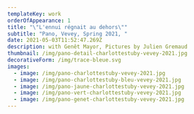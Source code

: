 ```yaml
---
templateKey: work
orderOfAppearance: 1
title: "\"L'ennui régnait au dehors\""
subtitle: "Pano, Vevey, Spring 2021, "
date: 2021-05-03T11:52:47.269Z
description: with Genêt Mayor, Pictures by Julien Gremaud
thumbnail: /img/pano-detail-charlottestuby-vevey-2021.jpg
decorativeForm: /img/trace-bleue.svg
images:
  - image: /img/pano-charlottestuby-vevey-2021.jpg
  - image: /img/pano-charlottestuby-bleu-vevey-2021.jpg
  - image: /img/pano-jaune-charlottestuby-vevey-2021.jpg
  - image: /img/pano-vert-charlottestuby-vevey-2021.jpg
  - image: /img/pano-genet-charlottestuby-vevey-2021.jpg
---
```

